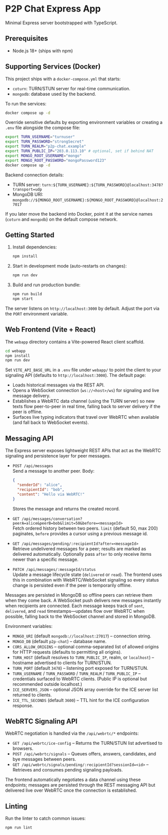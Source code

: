# P2P Chat Express App

Minimal Express server bootstrapped with TypeScript.

## Prerequisites
- Node.js 18+ (ships with npm)

## Supporting Services (Docker)
This project ships with a `docker-compose.yml` that starts:
- `coturn`: TURN/STUN server for real-time communication.
- `mongodb`: database used by the backend.

To run the services:
```bash
docker compose up -d
```

Override sensitive defaults by exporting environment variables or creating a `.env` file alongside the compose file:
```bash
export TURN_USERNAME="turnuser"
export TURN_PASSWORD="strongSecret"
export TURN_REALM="p2p-chat.example"
export TURN_PUBLIC_IP="203.0.113.10" # optional, set if behind NAT
export MONGO_ROOT_USERNAME="mongo"
export MONGO_ROOT_PASSWORD="mongoPassword123"
docker compose up -d
```

Backend connection details:
- TURN server: `turn:${TURN_USERNAME}:${TURN_PASSWORD}@localhost:3478?transport=udp`
- MongoDB URI: `mongodb://${MONGO_ROOT_USERNAME}:${MONGO_ROOT_PASSWORD}@localhost:27017`

If you later move the backend into Docker, point it at the service names (`coturn` and `mongodb`) on the default compose network.

## Getting Started
1. Install dependencies:
   ```bash
   npm install
   ```
2. Start in development mode (auto-restarts on changes):
   ```bash
   npm run dev
   ```
3. Build and run production bundle:
   ```bash
   npm run build
   npm start
   ```

The server listens on `http://localhost:3000` by default. Adjust the port via the `PORT` environment variable.

## Web Frontend (Vite + React)
The `webapp` directory contains a Vite-powered React client scaffold.

```bash
cd webapp
npm install
npm run dev
```

Set `VITE_API_BASE_URL` in a `.env` file under `webapp/` to point the client to your signaling API (defaults to `http://localhost:3000`). The default page:
- Loads historical messages via the REST API.
- Opens a WebSocket connection (`ws://<host>/ws`) for signaling and live message delivery.
- Establishes a WebRTC data channel (using the TURN server) so new texts flow peer-to-peer in real time, falling back to server delivery if the peer is offline.
- Surfaces live typing indicators that travel over WebRTC when available (and fall back to WebSocket events).

## Messaging API
The Express server exposes lightweight REST APIs that act as the WebRTC signaling and persistence layer for peer messages.

- `POST /api/messages`  
  Send a message to another peer. Body:
  ```json
  {
    "senderId": "alice",
    "recipientId": "bob",
    "content": "Hello via WebRTC!"
  }
  ```
  Stores the message and returns the created record.

- `GET /api/messages/conversation?peerA=alice&peerB=bob&limit=50&before=<messageId>`  
  Fetch ordered history between two peers. `limit` (default 50, max 200) paginates, `before` provides a cursor using a previous message id.

- `GET /api/messages/pending/:recipientId?after=<messageId>`  
  Retrieve undelivered messages for a peer; results are marked as delivered automatically. Optionally pass `after` to only receive items newer than a specific message.
- `PATCH /api/messages/:messageId/status`  
  Update a message lifecycle state (`delivered` or `read`). The frontend uses this in combination with WebRTC/WebSocket signaling so every status change is persisted even if the peer is temporarily offline.

Messages are persisted in MongoDB so offline peers can retrieve them when they come back. A WebSocket push delivers new messages instantly when recipients are connected.
Each message keeps track of `sent`, `delivered`, and `read` timestamps—updates flow over WebRTC when possible, falling back to the WebSocket channel and stored in MongoDB.

Environment variables:
- `MONGO_URI` (default `mongodb://localhost:27017`) – connection string.
- `MONGO_DB` (default `p2p-chat`) – database name.
- `CORS_ALLOW_ORIGINS` – optional comma-separated list of allowed origins for HTTP requests (defaults to permitting all origins).
- `TURN_HOST` (default resolves to `TURN_PUBLIC_IP`, realm, or `localhost`) – hostname advertised to clients for TURN/STUN.
- `TURN_PORT` (default `3478`) – listening port exposed for TURN/STUN.
- `TURN_USERNAME` / `TURN_PASSWORD` / `TURN_REALM` / `TURN_PUBLIC_IP` – credentials surfaced to WebRTC clients. (Public IP is optional but recommended outside localhost.)
- `ICE_SERVERS_JSON` – optional JSON array override for the ICE server list returned to clients.
- `ICE_TTL_SECONDS` (default `3600`) – TTL hint for the ICE configuration response.

## WebRTC Signaling API
WebRTC negotiation is handled via the `/api/webrtc/*` endpoints:

- `GET /api/webrtc/ice-config` – Returns the TURN/STUN list advertised to browsers.
- `POST /api/webrtc/signals` – Queues offers, answers, candidates, and bye messages between peers.
- `GET /api/webrtc/signals/pending/:recipientId?sessionId=<id>` – Retrieves and consumes pending signaling payloads.

The frontend automatically negotiates a data channel using these endpoints; messages are persisted through the REST messaging API but delivered live over WebRTC once the connection is established.

## Linting
Run the linter to catch common issues:
```bash
npm run lint
```
